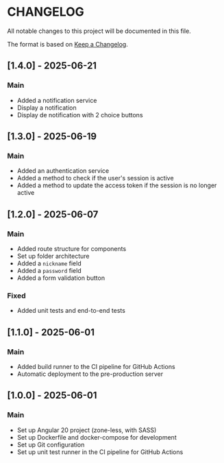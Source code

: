 # CHANGELOG

All notable changes to this project will be documented in this file.

The format is based on [Keep a Changelog](https://keepachangelog.com/en/1.0.0/).

## [1.4.0] - 2025-06-21
### Main
 - Added a notification service
 - Display a notification
 - Display de notification with 2 choice buttons


## [1.3.0] - 2025-06-19
### Main
- Added an authentication service  
- Added a method to check if the user's session is active  
- Added a method to update the access token if the session is no longer active  

## [1.2.0] - 2025-06-07
### Main
- Added route structure for components  
- Set up folder architecture  
- Added a `nickname` field  
- Added a `password` field  
- Added a form validation button  

### Fixed
- Added unit tests and end-to-end tests  

## [1.1.0] - 2025-06-01
### Main
- Added build runner to the CI pipeline for GitHub Actions  
- Automatic deployment to the pre-production server  

## [1.0.0] - 2025-06-01
### Main
- Set up Angular 20 project (zone-less, with SASS)  
- Set up Dockerfile and docker-compose for development  
- Set up Git configuration  
- Set up unit test runner in the CI pipeline for GitHub Actions
